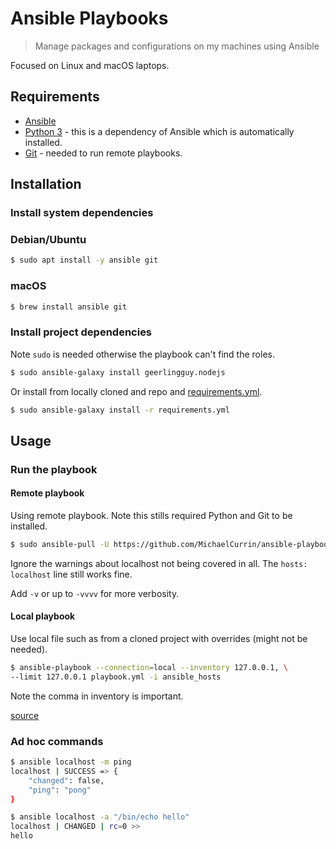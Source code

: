 # Ansible Playbooks
> Manage packages and configurations on my machines using Ansible

Focused on Linux and macOS laptops.


## Requirements

- [Ansible](https://ansible.com)
- [Python 3](python.org/) - this is a dependency of Ansible which is automatically installed.
- [Git](https://git-scm.com/) - needed to run remote playbooks.


## Installation

### Install system dependencies

### Debian/Ubuntu

```sh
$ sudo apt install -y ansible git
```

### macOS

```sh
$ brew install ansible git
```

### Install project dependencies

Note `sudo` is needed otherwise the playbook can't find the roles.

```sh
$ sudo ansible-galaxy install geerlingguy.nodejs
```

Or install from locally cloned and repo and [requirements.yml](/requirements.yml).

```sh
$ sudo ansible-galaxy install -r requirements.yml
```


## Usage

### Run the playbook

#### Remote playbook

Using remote playbook. Note this stills required Python and Git to be installed.

```sh
$ sudo ansible-pull -U https://github.com/MichaelCurrin/ansible-playbooks.git playbook.yml
```

Ignore the warnings about localhost not being covered in all. The `hosts: localhost` line still works fine.

Add `-v` or up to `-vvvv` for more verbosity.

#### Local playbook

Use local file such as from a cloned project with overrides (might not be needed).

```sh
$ ansible-playbook --connection=local --inventory 127.0.0.1, \
--limit 127.0.0.1 playbook.yml -i ansible_hosts
```

Note the comma in inventory is important.

[source](https://www.middlewareinventory.com/blog/run-ansible-playbook-locally/)

### Ad hoc commands

```sh
$ ansible localhost -m ping
localhost | SUCCESS => {
    "changed": false,
    "ping": "pong"
}
```

```sh
$ ansible localhost -a "/bin/echo hello"
localhost | CHANGED | rc=0 >>
hello
```
